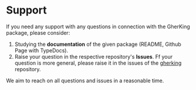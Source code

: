 # Support

If you need any support with any questions in connection with the GherKing package,
please consider:

1. Studying the **documentation** of the given package (README, Github Page with TypeDocs).
1. Raise your question in the respective repository's **Issues**. Ff your question is
   more general, please raise it in the issues of the [gherking](https://github.com/gherking/gherking) repository.
   
We aim to reach on all questions and issues in a reasonable time.
